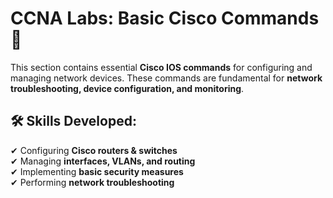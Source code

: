# CCNA Labs: Basic Cisco Commands 🚀  

This section contains essential **Cisco IOS commands** for configuring and managing network devices. These commands are fundamental for **network troubleshooting, device configuration, and monitoring**.

## 🛠️ Skills Developed:  
✔ Configuring **Cisco routers & switches**  
✔ Managing **interfaces, VLANs, and routing**  
✔ Implementing **basic security measures**  
✔ Performing **network troubleshooting**  
